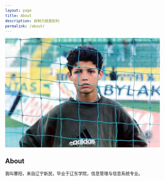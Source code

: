 ```yaml
---
layout: page
title: About
description: 自制力就是权利
permalink: /about/
---
```


<img itemprop="image" class="img-rounded" src="/assets/img/caoyang.jpg" alt="CaoYang">

## About

我叫曹阳，来自辽宁新民，毕业于辽东学院，信息管理与信息系统专业。
